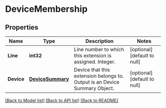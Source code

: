 # DeviceMembership

## Properties
Name | Type | Description | Notes
------------ | ------------- | ------------- | -------------
**Line** | **int32** | Line number to which this extension is assigned. Integer. | [optional] [default to null]
**Device** | [**DeviceSummary**](DeviceSummary.md) | Device that this extension belongs to. Output is an Device Summary Object. | [optional] [default to null]

[[Back to Model list]](../README.md#documentation-for-models) [[Back to API list]](../README.md#documentation-for-api-endpoints) [[Back to README]](../README.md)


